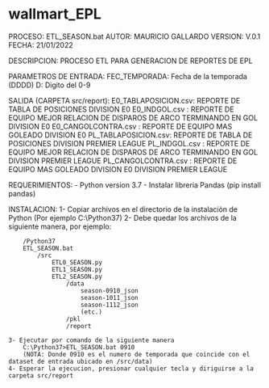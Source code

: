 # wallmart_EPL

PROCESO: ETL_SEASON.bat
AUTOR: MAURICIO GALLARDO
VERSION: V.0.1
FECHA: 21/01/2022

DESCRIPCION: PROCESO ETL PARA GENERACION DE REPORTES DE EPL
 
PARAMETROS DE ENTRADA: FEC_TEMPORADA: Fecha de la temporada (DDDD) D: Digito del 0-9

SALIDA (CARPETA src/report): 
  E0_TABLAPOSICION.csv: REPORTE DE TABLA DE POSICIONES DIVISION E0
  E0_INDGOL.csv       : REPORTE DE EQUIPO MEJOR RELACION DE DISPAROS DE ARCO TERMINANDO EN GOL DIVISION E0
  E0_CANGOLCONTRA.csv : REPORTE DE EQUIPO MAS GOLEADO DIVISION E0
  PL_TABLAPOSICION.csv: REPORTE DE TABLA DE POSICIONES DIVISION PREMIER LEAGUE
  PL_INDGOL.csv       : REPORTE DE EQUIPO MEJOR RELACION DE DISPAROS DE ARCO TERMINANDO EN GOL DIVISION PREMIER LEAGUE
  PL_CANGOLCONTRA.csv : REPORTE DE EQUIPO MAS GOLEADO DIVISION E0 DIVISION PREMIER LEAGUE     


REQUERIMIENTOS:
	- Python version 3.7
	- Instalar libreria Pandas (pip install pandas)
	
INSTALACION:
	1- Copiar archivos en el directorio de la instalaciòn de Python (Por ejemplo C:\Python37)
	2- Debe quedar los archivos de la siguiente manera, por ejemplo:
		
		/Python37
		ETL_SEASON.bat
			/src
				ETL0_SEASON.py
				ETL1_SEASON.py
				ETL2_SEASON.py
					/data
						season-0910_json
						season-1011_json
						season-1112_json
						(etc.)
					/pkl
					/report
		
	3- Ejecutar por comando de la siguiente manera
		C:\Python37>ETL_SEASON.bat 0910
		(NOTA: Donde 0910 es el numero de temporada que coincide con el dataset de entrada ubicado en /src/data)
	4- Esperar la ejecucion, presionar cualquier tecla y diriguirse a la carpeta src/report
